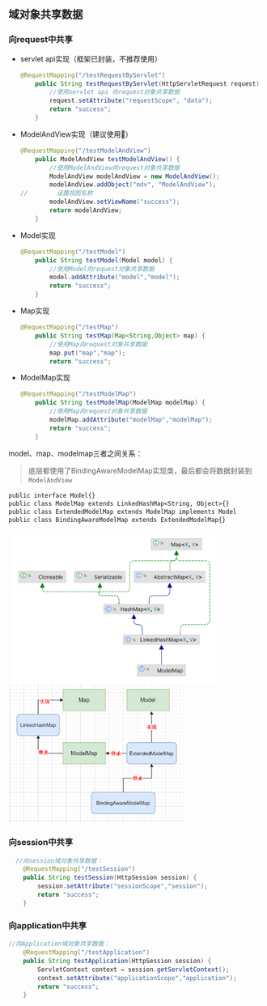 ##  域对象共享数据

###  向request中共享

- servlet api实现（框架已封装，不推荐使用）

  ```java
  @RequestMapping("/testRequestByServlet")
      public String testRequestByServlet(HttpServletRequest request) {
          //使用servlet api 向request对象共享数据
          request.setAttribute("requestScope", "data");
          return "success";
      }
  ```

- ModelAndView实现（建议使用📌）

  ```java
  @RequestMapping("/testModelAndView")
      public ModelAndView testModelAndView() {
          //使用ModelAndView向request对象共享数据
          ModelAndView modelAndView = new ModelAndView();
          modelAndView.addObject("mdv", "ModelAndView");
  //        设置视图名称
          modelAndView.setViewName("success");
          return modelAndView;
      }
  ```

- Model实现

  ```java
  @RequestMapping("/testModel")
      public String testModel(Model model) {
          //使用Model向request对象共享数据
          model.addAttribute("model","model");
          return "success";
      }
  ```

- Map实现

  ```java
  @RequestMapping("/testMap")
      public String testMap(Map<String,Object> map) {
          //使用Map向request对象共享数据
          map.put("map","map");
          return "success";
  ```

- ModelMap实现

  ```java
  @RequestMapping("/testModelMap")
      public String testModelMap(ModelMap modelMap) {
          //使用Map向request对象共享数据
          modelMap.addAttribute("modelMap","modelMap");
          return "success";
      }
  ```

model、map、modelmap三者之间关系：

> 底层都使用了BindingAwareModelMap实现类，最后都会将数据封装到`ModelAndView`

```
public interface Model{}
public class ModelMap extends LinkedHashMap<String, Object>{}
public class ExtendedModelMap extends ModelMap implements Model
public class BindingAwareModelMap extends ExtendedModelMap{}
```

<img src="./Typora_img/3.域对象共享数据.assets/image-20230728132512211.png" alt="image-20230728132512211" style="zoom: 40%; margin-left: 10px; float: left;" /><img src="./Typora_img/3.域对象共享数据.assets/image-20230728134007768.png" alt="image-20230728134007768" style="zoom:55%;" />



###  向session中共享

```java
  //向session域对象共享数据：
    @RequestMapping("/testSession")
    public String testSession(HttpSession session) {
        session.setAttribute("sessionScope","session");
        return "success";
    }
```



###  向application中共享

```java
//向Application域对象共享数据：
    @RequestMapping("/testApplication")
    public String testApplication(HttpSession session) {
        ServletContext context = session.getServletContext();
        context.setAttribute("applicationScope","application");
        return "success";
    }
```



